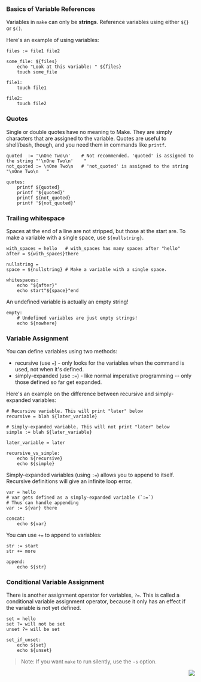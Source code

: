 ### Basics of Variable References

Variables in `make` can only be **strings**. Reference variables using either `${}` or `$()`.

Here's an example of using variables:

```make
files := file1 file2

some_file: ${files}
	echo "Look at this variable: " ${files}
	touch some_file

file1:
	touch file1

file2:
	touch file2
```


### Quotes

Single or double quotes have no meaning to Make. They are simply characters that are assigned to the variable. Quotes are useful to shell/bash, though, and you need them in commands like `printf`.

```make
quoted	:= '\nOne Two\n'	# Not recommended. 'quoted' is assigned to the string "'\nOne Two\n'	"
not_quoted := \nOne Two\n	# 'not_quoted' is assigned to the string "\nOne Two\n	"

quotes:
	printf ${quoted}
	printf '${quoted}'
	printf ${not_quoted}
	printf '${not_quoted}'
```

### Trailing whitespace

Spaces at the end of a line are not stripped, but those at the start are. To make a variable with a single space, use `${nullstring}`.

```make
with_spaces = hello   # with_spaces has many spaces after "hello"
after = ${with_spaces}there

nullstring =
space = ${nullstring} # Make a variable with a single space.

whitespaces: 
	echo "${after}"
	echo start"${space}"end
```

An undefined variable is actually an empty string!

```make
empty:
	# Undefined variables are just empty strings!
	echo ${nowhere}
```

### Variable Assignment

You can define variables using two methods:

- recursive (use `=`) - only looks for the variables when the command is used, not when it's defined.
- simply-expanded (use `:=`) - like normal imperative programming -- only those defined so far get expanded.

Here's an example on the difference between recursive and simply-expanded variables:

```make
# Recursive variable. This will print "later" below
recursive = blah ${later_variable}

# Simply-expanded variable. This will not print "later" below
simple := blah ${later_variable}

later_variable = later

recursive_vs_simple:
	echo ${recursive}
	echo ${simple}
```

Simply-expanded variables (using `:=`) allows you to append to itself. Recursive definitions will give an infinite loop error.

```make
var = hello
# var gets defined as a simply-expanded variable (`:=`)
# Thus can handle appending
var := ${var} there

concat: 
	echo ${var}
```

You can use `+=` to append to variables:

```make
str := start
str += more

append: 
	echo ${str}
```

### Conditional Variable Assignment

There is another assignment operator for variables, `?=`. This is called a conditional variable assignment operator, because it only has an effect if the variable is not yet defined.

```make
set = hello
set ?= will not be set
unset ?= will be set

set_if_unset: 
	echo ${set}
	echo ${unset}
```

> Note: If you want `make` to run silently, use the `-s` option.


<p align="right">
  <a href="https://github.com/AmrElsayyad/makefile-tutorial/tree/main/EX006%20-%20Automatic%20Variables">
  	<img src="https://img.shields.io/badge/Next-EX006: Automatic Variables-blue.svg">
  </a>
</p>

